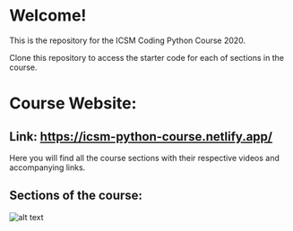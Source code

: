 # Welcome!

This is the repository for the ICSM Coding Python Course 2020.

Clone this repository to access the starter code for each of sections in the course.

# Course Website:
## Link: https://icsm-python-course.netlify.app/
Here you will find all the course sections with their respective videos and accompanying links.

## Sections of the course:
![alt text](https://github.com/icsm-coding/Python-Course/blob/master/images/overview.png)
